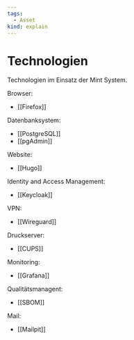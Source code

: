 ```yaml
---
tags:
  - Asset
kind: explain
---
```

# Technologien

Technologien im Einsatz der Mint System.

Browser:

* [[Firefox]]

Datenbanksystem:

* [[PostgreSQL]]
* [[pgAdmin]]

Website:

* [[Hugo]]

Identity and Access Management:

* [[Keycloak]]

VPN:

* [[Wireguard]]

Druckserver:

* [[CUPS]]

Monitoring:

* [[Grafana]]

Qualitätsmanagent:

* [[SBOM]]

Mail:

* [[Mailpit]]